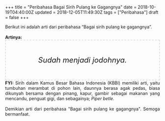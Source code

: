 +++
title = "Peribahasa Bagai Sirih Pulang ke Gagangnya"
date = 2018-10-19T04:40:00Z
updated = 2018-12-05T11:49:30Z
tags = ["Peribahasa"]
draft = false
+++

<div dir="ltr" style="text-align: left;" trbidi="on"><div style="text-align: justify;">Berikut ini adalah arti dari peribahasa “Bagai sirih pulang ke gagangnya”.</div><br /><div style="text-align: justify;"><b>Artinya:</b></div><div style="border: 2px dashed #ddd; font-size: 24px; height: auto; margin: 0 auto; padding: 50px; text-align: center; width: auto;"><i>Sudah menjadi jodohnya.</i></div><div style="text-align: justify;"><b>FYI:</b> Sirih dalam Kamus Besar Bahasa Indonesia (KBBI) memiliki arti, yaitu tumbuhan merambat di pohon lain, daunnya berasa agak pedas, biasa dikunyah bersama dengan pinang, kapur, gambir sebagai makanan yang mencandu, penguat gigi, dan sebagainya; <i>Piper betle</i>.<br /><br /></div><div style="text-align: justify;">Demikian arti dari peribahasa "Bagai sirih pulang ke gagangnya". Semoga bermanfaat.</div></div>
